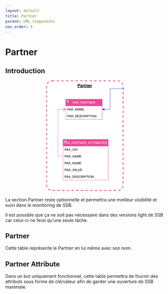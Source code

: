 ```yaml
---
layout: default
title: Partner
parent: UML Components
nav_order: 5
---
```


# Partner #

## Introduction
<p align="center"><img src="../../assets/img/uml/FCT--Framework--DataModel--Partner.png" width="250"></p>

La section Partner reste optionnelle et permettra une meilleur visibilité et suivi dans le monitoring de SSB.

Il est possible que ça ne soit pas nécessaire dans des versions light de SSB car celui-ci ne ferai qu’une seule tâche.

## Partner
Cette table représente le Partner en lui même avec son nom.

## Partner Attribute
Dans un but uniquement fonctionnel, cette table permettra de fournir des attributs sous forme de clé/valeur afin de garder une ouverture de SSB maximale.
